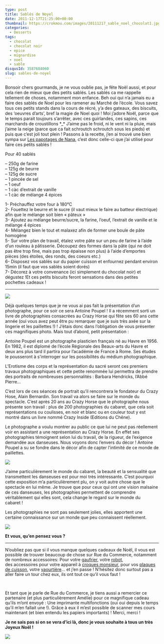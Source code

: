 ```yaml
---
type: post
title: Sablés de Noyel
date: 2011-12-17T21:25:00+00:00
thumbnail: https://crokmou.com/images/20111217_sable_noel_chocolat1.jpg
categories: 
  - Desserts
tags: 
  - chocolat
  - chocolat noir
  - epice
  - mignardise
  - noel
  - sable
disqusId: 3587684060
slug: sables-de-noyel
---
```


Bonsoir chers gourmands, je ne vous oublie pas, je fête Noël aussi, et pour cela rien de mieux que des petits sablés. Les sablés ca me rappelle tellement de choses, notamment mon enfance. Beh oui qui n’a jamais eu a faire des sablés de Noel pour les ramener au Marché de l’école. Vous savez tous ces petits stands dans la cours de récré, y’a des gateaux, des biscuits, des ‘oeuvres d’arts’, bref la magie de Noel quoi ! Moi j’adore Noël, parce que le temps parait toujours s’arrêter, avec ces guirlandes, ces sapins, ces marchands de croustillons \*_\* J’aime pas le froid, ni le vent ni la pluie, mais j’aime la neige (parce que ca fait schroutch schroutch sous les pieds) et puis que c’est joli tout plein ! Passons à la recette, j’en ai trouvé une bien sympa sur [Les papotages de Nana](http://www.lespapotagesdenana.com/2011/12/les-sables-de-noel-2011.html), c’est donc celle-ci que j’ai utilisé pour faire ces petits sablés !

Pour 40 sablés

– 250g de farine  
– 125g de beurre  
– 125g de sucre  
– 1 pincée de sel  
– 1 oeuf  
– 1 càc d’extrait de vanille  
– 1 càc de mélange 4 épices

1- Préchauffez votre four à 180°C  
2- Fouettez le beurre et le sucre (il vaut mieux le faire au batteur électrique) afin que le mélange soit bien « pâteux »  
3- Ajoutez au mélange beurre/sucre, la farine, l’oeuf, l’extrait de vanille et le mélange 4 épices  
4- Mélangez bien le tout et malaxez afin de former une boule de pâte homogène  
5- Sur votre plan de travail, étalez votre pâte sur un peu de farine à l’aide d’un rouleau à pâtisserie. Découpez des formes dans la pâte (qui ne doit pas être trop fine, mais pas trop épaisse non plus) à l’aide d’emportes pièces (des étoiles, des ronds, des coeurs etc.)  
6- Disposez vos sablés sur du papier cuisson et enfournez pendant environ 15min (il faut que vos sablés soient dorés)  
7- Décorez à votre convenance (ici simplement du chocolat noir) et dégustez !Et ces petits biscuits feront sensations dans des petites pochettes cadeaux !

__________

[![](http://1.bp.blogspot.com/-VIk-7IEfFRQ/Tuz0hlS1DII/AAAAAAAABVo/xoRC4UHbLR8/s1600/AntoinePoupel7952.jpeg)](http://1.bp.blogspot.com/-VIk-7IEfFRQ/Tuz0hlS1DII/AAAAAAAABVo/xoRC4UHbLR8/s1600/AntoinePoupel7952.jpeg)

Déjà quelques temps que je ne vous ai pas fait la présentation d’un photographe, pour ce soir ce sera Antoine Poupel ! Il a récemment sorti un livre de photographies consacrées au Crazy Horse qui fête ses 60 ans cette année (oui vous avez peut être pu remarquer que je suis très axée sur la lingerie et les paillettes !) ! J’étais donc dans l’obligation de vous présenter ces magnifiques photo. Mais tout d’abord, petit présentation :

Antoine Poupel est un photographe plasticien français né au Havre en 1956\. En 1982, il est diplomé de l’école Régionale des Beaux-arts du Havre et deux ans plus tard il partira pour l’académie de France à Rome. Ses études le pousseront à s’interroger sur les possibilités du médium photographique.

L’Erotisme des corps et la représentation du sacré seront ces premiers travaux photographiques et cette petite renommée lui permettra de prendre des portraits de nombreuses personnalités : Barbara Hendricks, l’Abbé Pierre…

C’est lors de ces séances de portrait qu’il rencontrera le fondateur du Crazy Hose, Alain Bernardin. Son travail va alors se faire sur le monde du spectacle. C’est après 20 ans au Crazy Horse que le photographe nous présente son travail : plus de 200 photographies du cabaret, que cela soit représentations ou coulisses, en noir et blanc ou en couleur tout y est montré dans un livre nommé Crazy Inside (Editions du Chêne).

Le photographe a voulu montrer au public ce que lui ne peut pas réellement voir en assistant a une représentation au Crazy Horse. En effet ses photographies témoignent selon lui du travail, de la rigueur, de l’exigence demandée aux danseuses. Nous voyons donc l’envers du décor ! Antoine Poupel a su se fondre dans le décor afin de capter l’intimité de ce monde de paillettes.

[![](http://3.bp.blogspot.com/-KBlNrKHLVy4/Tuz07TRMajI/AAAAAAAABV0/BIWalYFefuA/s1600/crazy-8.jpg)](http://3.bp.blogspot.com/-KBlNrKHLVy4/Tuz07TRMajI/AAAAAAAABV0/BIWalYFefuA/s1600/crazy-8.jpg)

J’aime particulièrement le monde du cabaret, la beauté et la sensualité que transmettent les danseuses est pour moi très intéressante. C’est pourquoi cette exposition m’a particulièrement plu, on y voit autre chose que le spectacle en lui même. Je trouve que pour ceux qui ont une vision malsaine de ces danseuses, les photographies permettent de comprendre véritablement qui elles sont, cela change le regard sur le monde du cabaret !

Les photographies ne sont pas seulement jolies, elles apportent une certaine connaissance sur un monde que peu connaissent réellement.

[![](http://2.bp.blogspot.com/-e2TSNP0JpFY/Tuz063oYqpI/AAAAAAAABVw/MJxzGkInHDY/s1600/crazy-3.jpg)](http://2.bp.blogspot.com/-e2TSNP0JpFY/Tuz063oYqpI/AAAAAAAABVw/MJxzGkInHDY/s1600/crazy-3.jpg)

**Et vous, qu’en pensez vous ?**

__________

<span style="line-height: 115%;">N’oubliez pas que si il vous manque quelques cadeaux de Noël, il vous est possible de trouver beaucoup de chose sur Rue du Commerce, notamment de nombreux accessoires: Pour votre [gaufrier](http://www.rueducommerce.fr/m/pl/malid:15123414), votre [robot](http://www.rueducommerce.fr/m/pl/malid:15123245), des accessoires pour votre appareil à [croques monsieur](http://www.rueducommerce.fr/m/pl/malid:15123413), pour vos [plaques de cuisson](http://www.rueducommerce.fr/m/pl/malid:15123339), votre [yaourtière](http://www.rueducommerce.fr/m/pl/malid:15123418)… et j’en passe ! N’hésitez donc surtout pas a aller faire un tour chez eux, ils ont tout ce qu’il vous faut !</span>

<span style="line-height: 115%;"> </span>

<span style="line-height: 115%;">Et tant que je parle de Rue du Commerce, je tiens aussi a remercier ce partenaire (et plus particulièrement Amélie) pour ce magnifique cadeau qu’ils m’ont envoyé : Une imprimante multifonctions (oui oui depuis le temps qu’il m’en fallait une !). Grâce à eux il m’est possible de scanner mes cours maintenant (et bien entendu les papiers importants) ! Merci, merci !</span>

**Je ne sais pas si on se vera d’ici là, donc je vous souhaite à tous un très Joyeux Noël !**

[![](http://4.bp.blogspot.com/-h1gdlp6SbtA/Tuz6spBdEZI/AAAAAAAABWA/aAFtyJQEgMg/s1600/e055.gif)](http://4.bp.blogspot.com/-h1gdlp6SbtA/Tuz6spBdEZI/AAAAAAAABWA/aAFtyJQEgMg/s1600/e055.gif)